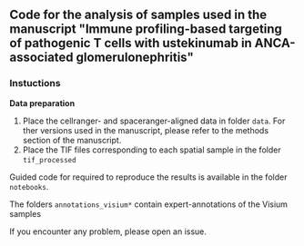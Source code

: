 ## Code for the analysis of samples used in the manuscript "Immune profiling-based targeting of pathogenic T cells with ustekinumab in ANCA-associated glomerulonephritis"
### Instuctions

**Data preparation**
1. Place the cellranger- and spaceranger-aligned data in folder ```data```. For ther versions used in the manuscript, please refer to the methods section of the manuscript.
2. Place the TIF files corresponding to each spatial sample in the folder ```tif_processed```

Guided code for required to reproduce the results is available in the folder ```notebooks```.

The folders ```annotations_visium*``` contain expert-annotations of the Visium samples

If you encounter any problem, please open an issue. 
